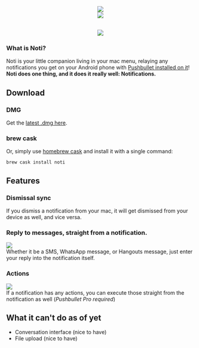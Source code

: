 <div align="center">
<img src="https://jari.lol/ZnN0TQeMmi.png">
<br><img src="https://jari.lol/0suH6tw4vE.svg"><br><br>
<p><a href="https://travis-ci.org/jariz/Noti/"><img src="https://travis-ci.org/jariz/Noti.svg?branch=master"></a></p>
</div>

### What is Noti?  
Noti is your little companion living in your mac menu, relaying any notifications you get on your Android phone with [Pushbullet installed on it](https://pushbullet.com)!  
**Noti does one thing, and it does it really well: Notifications.**

## Download

### DMG
Get the [latest .dmg here](https://github.com/jariz/Noti/releases/latest).  

### brew cask
Or, simply use [homebrew cask](https://github.com/caskroom/homebrew-cask/blob/master/README.md) and install it with a single command:  
```
brew cask install noti
```


## Features

### Dismissal sync
If you dismiss a notification from your mac, it will get dismissed from your device as well, and vice versa.
### Reply to messages, straight from a notification.  
![](https://jari.lol/vC6Mxphnrt.png)  
Whether it be a SMS, WhatsApp message, or Hangouts message, just enter your reply into the notification itself.

### Actions
![](https://jari.lol/ZTGXE6Zxk7.png)  
If a notification has any actions, you can execute those straight from the notification as well (_Pushbullet Pro required_)

## What it can't do as of yet

- Conversation interface (nice to have)
- File upload (nice to have)
